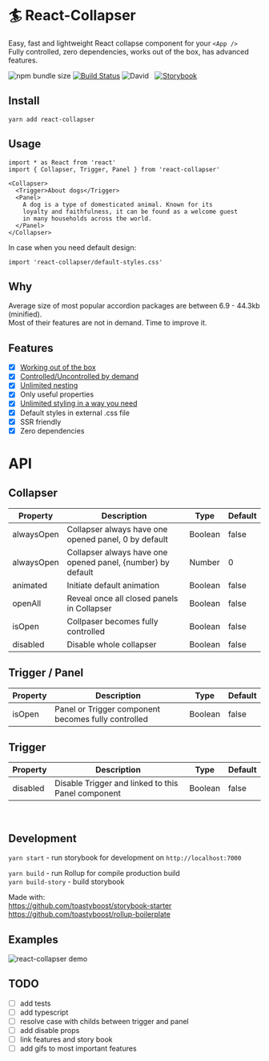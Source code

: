 # 🏄‍ React-Collapser

Easy, fast and lightweight React collapse component for your `<App />`  
Fully controlled, zero dependencies, works out of the box, has advanced features.

![npm bundle size](https://img.shields.io/bundlephobia/min/react-collapser?color=success&label=minified) [![Build Status](https://travis-ci.org/toastyboost/react-collapser.svg?branch=master)](https://travis-ci.org/toastyboost/react-collapser) ![David](https://img.shields.io/david/toastyboost/react-collapser?label=dependencies) &nbsp; [![Storybook](https://cdn.jsdelivr.net/gh/storybookjs/brand@master/badge/badge-storybook.svg)](https://toastyboost.github.io/react-collapser)

## Install

```
yarn add react-collapser
```

## Usage

```
import * as React from 'react'
import { Collapser, Trigger, Panel } from 'react-collapser'

<Collapser>
  <Trigger>About dogs</Trigger>
  <Panel>
    A dog is a type of domesticated animal. Known for its
    loyalty and faithfulness, it can be found as a welcome guest
    in many households across the world.
  </Panel>
</Collapser>
```

In case when you need default design:

```
import 'react-collapser/default-styles.css'
```

## Why

Average size of most popular accordion packages are between 6.9 - 44.3kb (minified).  
Most of their features are not in demand. Time to improve it.

## Features

- [x] [Working out of the box](https://toastyboost.github.io/react-collapser/?path=/story/collapser--accordion)
- [x] [Controlled/Uncontrolled by demand](https://toastyboost.github.io/react-collapser/?path=/story/properties--controlled-collapser)
- [x] [Unlimited nesting](https://toastyboost.github.io/react-collapser/?path=/story/inheritance--defaut)
- [x] Only useful properties
- [x] [Unlimited styling in a way you need](https://toastyboost.github.io/react-collapser/?path=/story/styling--styled-components)
- [x] Default styles in external .css file
- [x] SSR friendly
- [x] Zero dependencies

# API

## Collapser

| Property   | Description                                                 | Type    | Default |
| ---------- | ----------------------------------------------------------- | ------- | ------- |
| alwaysOpen | Collapser always have one opened panel, 0 by default        | Boolean | false   |
| alwaysOpen | Collapser always have one opened panel, {number} by default | Number  | 0       |
| animated   | Initiate default animation                                  | Boolean | false   |
| openAll    | Reveal once all closed panels in Collapser                  | Boolean | false   |
| isOpen     | Collpaser becomes fully controlled                          | Boolean | false   |
| disabled   | Disable whole collapser                                     | Boolean | false   |

## Trigger / Panel

| Property | Description                                         | Type    | Default |
| -------- | --------------------------------------------------- | ------- | ------- |
| isOpen   | Panel or Trigger component becomes fully controlled | Boolean | false   |

## Trigger

| Property | Description                                        | Type    | Default |
| -------- | -------------------------------------------------- | ------- | ------- |
| disabled | Disable Trigger and linked to this Panel component | Boolean | false   |

&nbsp;

## Development

`yarn start` - run storybook for development on `http://localhost:7000`

`yarn build` - run Rollup for compile production build  
`yarn build-story` - build storybook

Made with:  
https://github.com/toastyboost/storybook-starter  
https://github.com/toastyboost/rollup-boilerplate

## Examples

![react-collapser demo](https://toastyboost.github.io/upload/react-collapser-demo.gif)

## TODO

- [ ] add tests
- [ ] add typescript
- [ ] resolve case with childs between trigger and panel
- [ ] add disable props
- [ ] link features and story book
- [ ] add gifs to most important features
